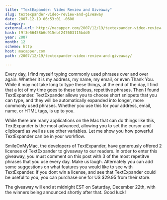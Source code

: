```yaml
---
title: "TextExpander: Video Review and Giveaway"
slug: textexpander-video-review-and-giveaway
date: 2007-12-19 06:53:01 -0600
category: 
external-url: http://macapper.com/2007/12/19/textexpander-video-review-and-giveaway/
hash: f9f3e66458b6d915ebf247603115bdd0
year: 2007
month: 12
scheme: http
host: macapper.com
path: /2007/12/19/textexpander-video-review-and-giveaway/

---
```


Every day, I find myself typing commonly used phrases over and over again. Whether it is my address, my name, my email, or even Thank You. While it may not take long to type these things, at the end of the day, I find that a lot of my time goes to these tedious, repetitive phrases. Then I found TextExpander. TextExpander allows you to choose short snippets that you can type, and they will be automatically expanded into longer, more commonly used phrases. Whether you use this for your address, email, name, or HTML tags, is up to you. 

While there are many applications on the Mac that can do things like this, TextExpander is the most advanced, allowing you to set the cursor and clipboard as well as use other variables. Let me show you how powerful TextExpander can be in your workflow.



SmileOnMyMac, the developers of TextExpander, have generously offered 2 licenses of TextExpander to giveaway to our readers. In order to enter this giveaway, you must comment on this post with 3 of the most repetitve phrases that you use every day.  Make us laugh.  Alternately you can add some suggestions on what features you would like to see with TextExpander. If you dont win a license, and see that TextExpander could be useful to you, you can purchase one for US $29.95 from their store.

The giveaway will end at midnight EST on Saturday, December 22th, with the winners being announced shortly after that. Good luck!
